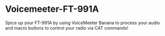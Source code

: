 # Voicemeeter-FT-991A
Spice up your FT-991A by using VoiceMeeter Banana to process your audio and macro buttons to control your radio via CAT commands!
